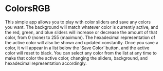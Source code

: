 # ColorsRGB
This simple app allows you to play with color sliders and save any colors you want. The background will match whatever color is currently active, and the red, green, and blue sliders will increase or decrease the amount of that color, from 0 (none) to 255 (maximum). The hexadecimal representation of the active color will also be shown and updated constantly. Once you save a color, it will appear in a list below the ‘Save Color’ button, and the active color will reset to black. You can select any color from the list at any time to make that color the active color, changing the sliders, background, and hexadecimal representation accordingly.
